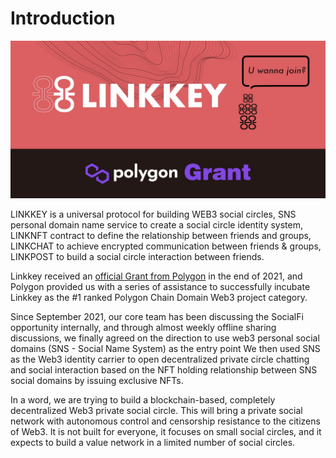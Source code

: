 # Introduction

![banner](assets/img/introduction.jpg)

LINKKEY is a universal protocol for building WEB3 social circles, SNS personal domain name service to create a social circle identity system, LINKNFT contract to define the relationship between friends and groups, LINKCHAT to achieve encrypted communication between friends & groups, LINKPOST to build a social circle interaction between friends.

Linkkey received an [official Grant from Polygon](https://twitter.com/Polygon_Space1/status/1472628456471302144) in the end of 2021, and Polygon provided us with a series of assistance to successfully incubate Linkkey as the #1 ranked Polygon Chain Domain Web3 project category.

Since September 2021, our core team has been discussing the SocialFi opportunity internally, and through almost weekly offline sharing discussions, we finally agreed on the direction to use web3 personal social domains (SNS - Social Name System) as the entry point We then used SNS as the Web3 identity carrier to open decentralized private circle chatting and social interaction based on the NFT holding relationship between SNS social domains by issuing exclusive NFTs.

In a word, we are trying to build a blockchain-based, completely decentralized Web3 private social circle. This will bring a private social network with autonomous control and censorship resistance to the citizens of Web3. It is not built for everyone, it focuses on small social circles, and it expects to build a value network in a limited number of social circles.



